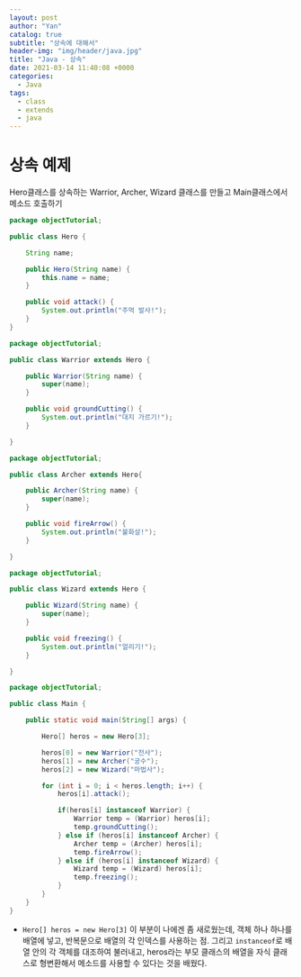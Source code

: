 ```yaml
---
layout: post
author: "Yan"
catalog: true
subtitle: "상속에 대해서"
header-img: "img/header/java.jpg"
title: "Java - 상속"
date: 2021-03-14 11:40:08 +0000
categories:
  - Java
tags:
  - class
  - extends
  - java
---
```


# 상속 예제

Hero클래스를 상속하는 Warrior, Archer, Wizard 클래스를 만들고 Main클래스에서 메소드 호출하기

```java
package objectTutorial;

public class Hero {

	String name;

	public Hero(String name) {
		this.name = name;
	}

	public void attack() {
		System.out.println("주먹 발사!");
	}
}
```

```java
package objectTutorial;

public class Warrior extends Hero {

	public Warrior(String name) {
		super(name);
	}

	public void groundCutting() {
		System.out.println("대지 가르기!");
	}

}
```

```java
package objectTutorial;

public class Archer extends Hero{

	public Archer(String name) {
		super(name);
	}

	public void fireArrow() {
		System.out.println("불화살!");
	}

}
```

```java
package objectTutorial;

public class Wizard extends Hero {

	public Wizard(String name) {
		super(name);
	}

	public void freezing() {
		System.out.println("얼리기!");
	}

}
```

```java
package objectTutorial;

public class Main {

	public static void main(String[] args) {

		Hero[] heros = new Hero[3];

		heros[0] = new Warrior("전사");
		heros[1] = new Archer("궁수");
		heros[2] = new Wizard("마법사");

		for (int i = 0; i < heros.length; i++) {
			heros[i].attack();

			if(heros[i] instanceof Warrior) {
				Warrior temp = (Warrior) heros[i];
				temp.groundCutting();
			} else if (heros[i] instanceof Archer) {
				Archer temp = (Archer) heros[i];
				temp.fireArrow();
			} else if (heros[i] instanceof Wizard) {
				Wizard temp = (Wizard) heros[i];
				temp.freezing();
			}
		}
	}
}
```

- `Hero[] heros = new Hero[3]` 이 부분이 나에겐 좀 새로웠는데, 객체 하나 하나를 배열에 넣고, 반복문으로 배열의 각 인덱스를 사용하는 점. 그리고 `instanceof`로 배열 안의 각 객체를 대조하여 불러내고, heros라는 부모 클래스의 배열을 자식 클래스로 형변환해서 메소드를 사용할 수 있다는 것을 배웠다.
